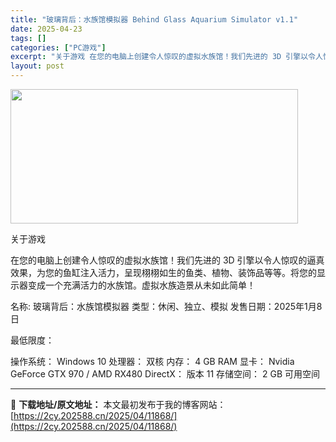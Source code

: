 ```yaml
---
title: "玻璃背后：水族馆模拟器 Behind Glass Aquarium Simulator v1.1"
date: 2025-04-23
tags: []
categories: ["PC游戏"]
excerpt: "关于游戏 在您的电脑上创建令人惊叹的虚拟水族馆！我们先进的 3D 引擎以令人惊叹的逼真效果，为您的鱼缸注入活力，呈现栩栩如生的鱼类、植物、装饰品等等。将您的显示器变成一个充满活力的水族馆。虚拟水族造景从未如此简单！ 名称: 玻璃背后：水族馆模拟器 类型：休闲、独立、模拟 发售日期：2025年1月8日&hellip;"
layout: post
---
```


<img class="aligncenter size-full wp-image-11875" src="https://2cy.202588.cn/wp-content/uploads/2025/04/2025042310125439.webp" alt="" width="460" height="215" />

关于游戏

在您的电脑上创建令人惊叹的虚拟水族馆！我们先进的 3D 引擎以令人惊叹的逼真效果，为您的鱼缸注入活力，呈现栩栩如生的鱼类、植物、装饰品等等。将您的显示器变成一个充满活力的水族馆。虚拟水族造景从未如此简单！

名称: 玻璃背后：水族馆模拟器
类型：休闲、独立、模拟
发售日期：2025年1月8日

最低限度：

操作系统： Windows 10
处理器： 双核
内存： 4 GB RAM
显卡： Nvidia GeForce GTX 970 / AMD RX480
DirectX： 版本 11
存储空间： 2 GB 可用空间

---
📖 **下载地址/原文地址：** 本文最初发布于我的博客网站：[https://2cy.202588.cn/2025/04/11868/](https://2cy.202588.cn/2025/04/11868/)
